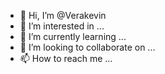 - 👋 Hi, I’m @Verakevin
- 👀 I’m interested in ...
- 🌱 I’m currently learning ...
- 💞️ I’m looking to collaborate on ...
- 📫 How to reach me ...

<!---
Verakevin/Verakevin is a ✨ special ✨ repository because its `README.md` (this file) appears on your GitHub profile.
You can click the Preview link to take a look at your changes.
--->
